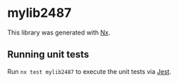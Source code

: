 # mylib2487

This library was generated with [Nx](https://nx.dev).

## Running unit tests

Run `nx test mylib2487` to execute the unit tests via [Jest](https://jestjs.io).
